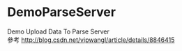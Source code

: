 # DemoParseServer
Demo Upload Data To Parse Server
<br/> 參考 http://blog.csdn.net/vipwangl/article/details/8846415
